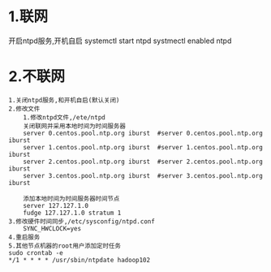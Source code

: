 # 1.联网
开启ntpd服务,开机自启
systemctl start ntpd
systmectl enabled ntpd

# 2.不联网
	1.关闭ntpd服务,和开机自启(默认关闭)
	2.修改文件
		1.修改ntpd文件,/ete/ntpd
		关闭联网并采用本地时间为时间服务器
		server 0.centos.pool.ntp.org iburst  #server 0.centos.pool.ntp.org iburst 
		server 1.centos.pool.ntp.org iburst  #server 1.centos.pool.ntp.org iburst
		server 2.centos.pool.ntp.org iburst  #server 2.centos.pool.ntp.org iburst
		server 3.centos.pool.ntp.org iburst  #server 3.centos.pool.ntp.org iburst

		添加本地时间为时间服务器时间节点
		server 127.127.1.0
		fudge 127.127.1.0 stratum 1
	3.修改硬件时间同步,/etc/sysconfig/ntpd.conf
		SYNC_HWCLOCK=yes
	4.重启服务
	5.其他节点机器的root用户添加定时任务
	sudo crontab -e
	*/1 * * * * /usr/sbin/ntpdate hadoop102	
			

		
